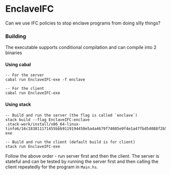 
# EnclaveIFC

Can we use IFC policies to stop enclave programs from doing silly things?

### Building

The executable supports conditional compilation and can compile into 2 binaries
#### Using cabal
```
-- For the server
cabal run EnclaveIFC-exe -f enclave

-- For the client
cabal run EnclaveIFC-exe
```

#### Using stack
```
-- Build and run the server (the flag is called `enclave`)
stack build --flag EnclaveIFC:enclave
.stack-work/install/x86_64-linux-tinfo6/16c183811171455bbb9119194450e5a4a4679f74605e9f4e1a47fbd54088f2b5/9.2.5/bin/EnclaveIFC-exe

-- Build and run the client (default build is for client)
stack run EnclaveIFC-exe
```

Follow the above order - run server first and then the client. The server is stateful and can be tested by running the server first and then calling the client repeatedly for the program in `Main.hs`.
